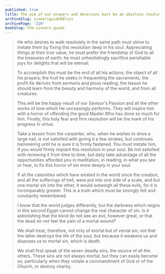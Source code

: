 ```yaml
---
published: true
title: The aim of our prayers and devotions must be an absolute resolution never to sin
archiveSlug: sinnersguide00luis
archivePage: '320'
bookSlug: the-sinners-guide
---
```


> He who desires to walk resolutely in the same path must strive to imitate them by fixing this resolution deep in his soul. Appreciating things at their true value, he must prefer the friendship of God to all the treasures of earth; he must unhesitatingly sacrifice perishable joys for delights that will be eternal.
>
> To accomplish this must be the end of all his actions; the object of all his prayers; the fruit he seeks in frequenting the sacraments; the profit he derives from sermons and pious reading; the lesson he should learn from the beauty and harmony of the world, and from all creatures.
>
> This will be the happy result of our Saviour's Passion and all the other works of love which He unceasingly performs. They will inspire him with a horror of offending the good Master Who has done so much for him. Finally, this holy fear and firm resolution will be the mark of his progress in virtue.
>
> Take a lesson from the carpenter, who, when he wishes to drive a large nail, is not satisfied with giving it a few strokes, but continues hammering until he is sure it is firmly fastened. You must imitate him, if you would firmly implant this resolution in your soul. Be not satisfied with renewing it from time to time, but daily take advantage of all the opportunities afforded you in meditation, in reading, in what you see or hear, to fix this horror of sin more deeply in your soul.
>
> If all the calamities which have existed in the world since the creation, and all the sufferings of hell, were put into one side of a scale, and but one mortal sin into the other, it would outweigh all these evils, for it is incomparably greater. This is a truth which must be strongly felt and constantly remembered.
>
> I know that the world judges differently, but the darkness which reigns in this second Egypt cannot change the real character of sin. Is it astonishing that the blind do not see an evil, however great, or that the dead do not feel the pain of a mortal wound?
>
> We shall treat, therefore, not only of mortal but of venial sin; not that the latter destroys the life of the soul, but because it weakens us and disposes us to mortal sin, which is death.
>
> We shall first speak of the seven deadly sins, the source of all the others. These sins are not always mortal, but they can easily become so, particularly when they violate a commandment of God or of the Church, or destroy charity.

